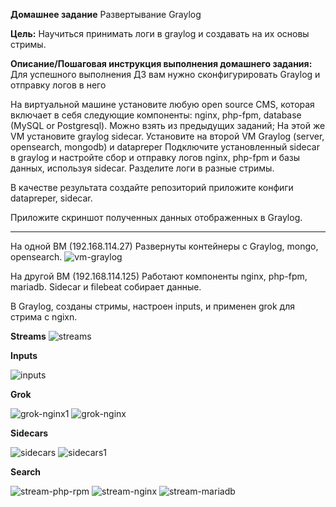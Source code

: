 **Домашнее задание**
Развертывание Graylog

**Цель:**
Научиться принимать логи в graylog и создавать на их основы стримы.


**Описание/Пошаговая инструкция выполнения домашнего задания:**
Для успешного выполнения ДЗ вам нужно сконфигурировать Graylog и отправку логов в него

На виртуальной машине установите любую open source CMS, которая включает в себя следующие компоненты: nginx, php-fpm, database (MySQL or Postgresql). Можно взять из предыдущих заданий;
На этой же VM установите graylog sidecar.
Установите на второй VM Graylog (server, opensearch, mongodb) и datapreper
Подключите установленный sidecar в graylog и настройте сбор и отправку логов nginx, php-fpm и базы данных, используя sidecar.
Разделите логи в разные стримы.

В качестве результата создайте репозиторий приложите конфиги datapreper, sidecar.

Приложите скриншот полученных данных отображенных в Graylog.

______________________________________________________________________________________________________

На одной ВМ (192.168.114.27) Развернуты контейнеры с Graylog, mongo, opensearch.
![vm-graylog](https://github.com/user-attachments/assets/04cf0501-e2c6-45b0-90f5-da776160195c)



На другой ВМ (192.168.114.125) Работают компоненты nginx, php-fpm, mariadb. Sidecar и filebeat собирает данные.

В Graylog, созданы стримы, настроен inputs, и применен grok для стрима с ngixn.

**Streams**
![streams](https://github.com/user-attachments/assets/3ae0e47b-2dc8-4668-ac1f-4c32d22c7e97)


**Inputs**

![inputs](https://github.com/user-attachments/assets/9dfca514-2ea7-499a-94e0-8417579d62ea)


**Grok**

![grok-nginx1](https://github.com/user-attachments/assets/c758e56d-5f2b-4ece-b323-50b077f66ad4)
![grok-nginx](https://github.com/user-attachments/assets/550ee4b3-8269-4e42-a256-4674d132e118)


**Sidecars**

![sidecars](https://github.com/user-attachments/assets/e1198019-d1b0-4f48-80eb-588e9b4f6371)
![sidecars1](https://github.com/user-attachments/assets/46d19adb-d0f7-4e61-99e5-5a466350895f)



**Search**

![stream-php-rpm](https://github.com/user-attachments/assets/3dcd2677-d5bf-4788-9b13-c2f2e27c0f0f)
![stream-nginx](https://github.com/user-attachments/assets/901dad15-bdd9-406b-9020-3ea8047c8acd)
![stream-mariadb](https://github.com/user-attachments/assets/03e1f451-1c5d-4230-9300-66598cf84480)






